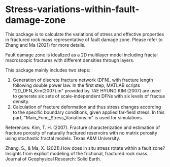 # Stress-variations-within-fault-damage-zone

This package is to calculate the variations of stress and effective properties in fractured rock mass representative of fault damage zone. Please refer to Zhang and Ma (2021) for more details.

Fault damage zone is idealized as a 2D multilayer model including fractal macroscopic fractures with different densities through layers.

This package mainly includes two steps:
1) Generation of discrete fracture network (DFN), with fracture length following double power law. In the first step, MATLAB scripts "2D_DFN_Kim(2007).m" provided by TAE HYUNG KIM (2007) are used to generate six sets of scale-independent DFNs with six levels of fractue density. 
2) Calculation of fracture deformation and thus stress changes according to the specific boundary conditions, given applied far-field stress. In this part, "Main_Func_Stress_Variations.m" is used for simulations.


References:
Kim, T. H. (2007). Fracture characterization and estimation of fracture porosity of naturally fractured reservoirs with no matrix porosity using stochastic fractal models. Texas A&M University.

Zhang, S., & Ma, X. (2021).How does in situ stress rotate within a fault zone? Insights from explicit modeling of the frictional, fractured rock mass. Journal of Geophysical Research: Solid Earth.
